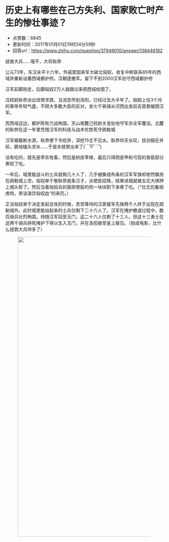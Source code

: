 # 历史上有哪些在己方失利、国家败亡时产生的惨壮事迹？
- 点赞数：6845
- 更新时间：2017年01月01日19时24分59秒
- 回答url：https://www.zhihu.com/question/37949010/answer/138446182
<body>
 <p data-pid="LuAc6LCI">拯救大兵……哦不，大将耿恭</p>
 <p data-pid="6AN8iTbm">公元73年，东汉永平十六年，外戚窦固率军大破北匈奴，收复中断联系65年的西域并重新设置西域都护府。汉朝遂撤军。留下不到2000汉军驻守西域都护府</p>
 <p data-pid="dOViLYQ7">汉军前脚刚走，后脚匈奴2万人就跟过来把西域给围了。</p>
 <p data-pid="t48VOCIN">戊校尉耿恭派出信使求救，当消息传到洛阳，已经过去大半年了。刚刚上任3个月的章帝年轻气盛，不顾大多数大臣的反对，发七千铁骑从河西出发前去营救被困汉军。</p>
 <p data-pid="M0EuBbxi">而西域这边，都护陈牧力战殉国，天山南麓己校尉关宠驻地守军亦全军覆没。北麓的耿恭在这一年里凭借汉军的科技与战术优势死守疏勒城</p>
 <p data-pid="9rmkBJOJ">汉军被截断水源，耿恭便下令挖井，深挖15丈不见水。耿恭仰天长叹，拔剑插在井前，跪地磕头求水……于是水就冒出来了(￣▽￣”)</p>
 <p data-pid="rArFzLu0">没有吃的，就先是宰杀牲畜，然后是树皮草根，最后只得把皮甲和弓弦的兽筋部分煮软了吃。</p>
 <p data-pid="GlK5tkC5">一年后，城里能战斗的士兵就剩几十人了，几乎被撕成布条的汉军军旗却依然飘扬在疏勒城上空。匈奴单于敬耿恭是条汉子，派使臣招降，结果进城就被五花大绑押上城头斩了。然后当着匈奴兵的面把使臣的肉一块块割下来煮了吃。（“壮志饥餐胡虏肉，笑谈渴饮匈奴血”的来历。）</p>
 <p data-pid="QRP9b6VY">正当匈奴单于决定发起总攻的时候，苦苦等待的汉家援军先锋两千人终于出现在疏勒城外。此时城里能站起来的士兵仅剩下二十六人了。汉军在掩护撤退过程中，数百骑兵壮烈殉国。待随汉军回至玉门，这二十六人仅剩了十三人。但这十三勇士在这两千骑兵拼死掩护下得以生入玉门，并在洛阳接受皇上接见。（拍成电影，比什么拯救大兵帅多了）</p>
 <figure>
  <img src="https://picx.zhimg.com/50/v2-4422d8b273d642e7bf2ae83f421b071e_720w.jpg?source=1940ef5c" data-rawwidth="950" data-rawheight="534" data-original-token="v2-4422d8b273d642e7bf2ae83f421b071e" class="origin_image zh-lightbox-thumb" width="950" data-original="https://pic1.zhimg.com/v2-4422d8b273d642e7bf2ae83f421b071e_r.jpg?source=1940ef5c">
 </figure>
</body>
